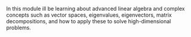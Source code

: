 In this module ill be learning about advanced linear algebra and complex concepts such as vector spaces, eigenvalues, eigenvectors, matrix decompositions, and how to apply these to solve high-dimensional problems.